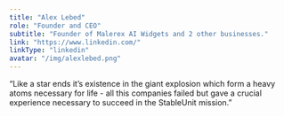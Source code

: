 ```yaml
---
title: "Alex Lebed"
role: "Founder and CEO"
subtitle: "Founder of Malerex AI Widgets and 2 other businesses."
link: "https://www.linkedin.com/"
linkType: "linkedin"
avatar: "/img/alexlebed.png"
---
```


“Like a star ends it’s existence in the giant explosion which form a heavy atoms necessary for life - all this companies failed but gave a crucial experience necessary to succeed in the StableUnit mission.”
